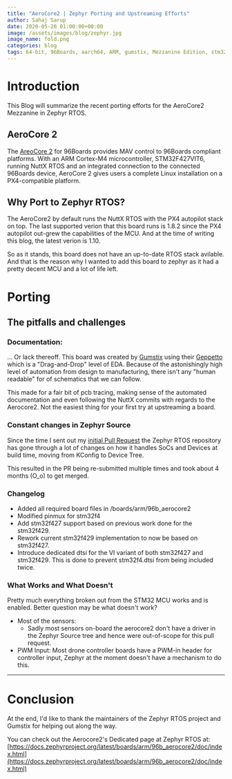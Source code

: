 ```yaml
---
title: "AeroCore2 | Zephyr Porting and Upstreaming Efforts"
author: Sahaj Sarup
date: 2020-05-20 01:00:00+00:00
image: /assets/images/blog/zephyr.jpg
image_name: fold.png
categories: blog
tags: 64-bit, 96Boards, aarch64, ARM, gumstix, Mezzanine Edition, stm32, Linaro, zephyr, cortex-m, aerocore2
---
```


# Introduction

This Blog will summarize the recent porting efforts for the AeroCore2 Mezzanine in Zephyr RTOS.

## AeroCore 2

The [AreoCore 2](https://www.96boards.org/product/aerocore2/) for 96Boards provides MAV control to 96Boards compliant platforms. With an ARM Cortex-M4 microcontroller, STM32F427VIT6, running NuttX RTOS and an integrated connection to the connected 96Boards device, AeroCore 2 gives users a complete Linux installation on a PX4-compatible platform.

## Why Port to Zephyr RTOS?

The AeroCore2 by default runs the NuttX RTOS with the PX4 autopilot stack on top. The last supported verion that this board runs is 1.8.2 since the PX4 autopilot out-grew the capabilities of the MCU. And at the time of writing this blog, the latest verion is 1.10.

So as it stands, this board does not have an up-to-date RTOS stack avilable. And that is the reason why I wanted to add this board to zephyr as it had a pretty decent MCU and a lot of life left.

# Porting

## The pitfalls and challenges

### Documentation:

... Or lack thereoff. This board was created by [Gumstix](https://www.gumstix.com/) using their [Geppetto](https://www.gumstix.com/geppetto/) which is a "Drag-and-Drop" level of EDA. Because of the astonishingly high level of automation from design to manufacturing, there isn't any "human readable" for of schematics that we can follow.

This made for a fair bit of pcb tracing, making sense of the automated documentation and even following the NuttX commits with regards to the Aerocore2. Not the easiest thing for your first try at upstreaming a board.

### Constant changes in Zephyr Source

Since the time I sent out my [initial Pull Request](https://github.com/zephyrproject-rtos/zephyr/pull/22095) the Zephyr RTOS repository has gone through a lot of changes on how it handles SoCs and Devices at build time, moving from KConfig to Device Tree.

This resulted in the PR being re-submitted multiple times and took about 4 months (O_o) to get merged.

### Changelog

- Added all required board files in /boards/arm/96b_aerocore2
- Modified pinmux for stm32f4
- Add stm32f427 support based on previous work done for the stm32f429.
- Rework current stm32f429 implementation to now be based on stm32f427.
- Introduce dedicated dtsi for the VI variant of both stm32f427 and stm32f429. This is done to prevent stm32f4.dtsi from being included twice.

### What Works and What Doesn't

Pretty much everything broken out from the STM32 MCU works and is enabled. Better question may be what doesn't work?
- Most of the sensors:
    - Sadly most sensors on-board the aerocore2 don't have a driver in the Zephyr Source tree and hence were out-of-scope for this pull request.
- PWM Input: Most drone controller boards have a PWM-in header for controller input, Zephyr at the moment doesn't have a mechanism to do this.

***

# Conclusion

At the end, I'd like to thank the maintainers of the Zephyr RTOS project and Gumstix for helping out along the way.

You can check out the Aerocore2's Dedicated page at Zephyr RTOS at: [https://docs.zephyrproject.org/latest/boards/arm/96b_aerocore2/doc/index.html](https://docs.zephyrproject.org/latest/boards/arm/96b_aerocore2/doc/index.html)
